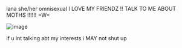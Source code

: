lana she/her omnisexual I LOVE MY FRIENDZ !!
TALK TO ME ABOUT MOTHS !!!!!! >W<

![image](https://files.catbox.moe/fz4ocz.webp)

if u int talking abt my interests i MAY not shut up
